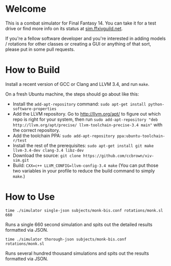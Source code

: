 Welcome
=======

This is a combat simulator for Final Fantasy 14. You can take it for a test drive or find more info on its status at <a href="http://sim.ffxivguild.net">sim.ffxivguild.net</a>.

If you're a fellow software developer and you're interested in adding models / rotations for other classes or creating a GUI or anything of that sort, please put in some pull requests.

How to Build
============

Install a recent version of GCC or Clang and LLVM 3.4, and run `make`.

On a fresh Ubuntu machine, the steps should go about like this:

* Install the `add-apt-repository` command: `sudo apt-get install python-software-properties`
* Add the LLVM repository. Go to http://llvm.org/apt/ to figure out which repo is right for your system, then run `sudo add-apt-repository "deb http://llvm.org/apt/precise/ llvm-toolchain-precise-3.4 main"` with the correct repository.
* Add the toolchain PPA: `sudo add-apt-repository ppa:ubuntu-toolchain-r/test`
* Install the rest of the prerequisites: `sudo apt-get install git make llvm-3.4-dev clang-3.4 libz-dev`
* Download the source: `git clone https://github.com/ccbrown/xiv-sim.git`
* Build: `CXX=c++ LLVM_CONFIG=llvm-config-3.4 make` (You can put those two variables in your profile to reduce the build command to simply `make`.)

How to Use
==========

`time ./simulator single-json subjects/monk-bis.conf rotations/monk.sl 660`

Runs a single 660 second simulation and spits out the detailed results formatted via JSON.

`time ./simulator thorough-json subjects/monk-bis.conf rotations/monk.sl`

Runs several hundred thousand simulations and spits out the results formatted via JSON.